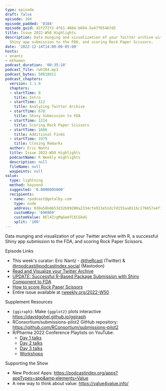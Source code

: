 ```yaml
---
type: episode
draft: false
episode: 104
episode_padded: '0104'
episode_guid: d2f272f2-4f61-4084-b694-5e47f0546fd5
title: Issue 2022-W50 Highlights
description: Data munging and visualization of your Twitter archive with R, a successful
  Shiny app submission to the FDA, and scoring Rock Paper Scissors.
date: '2022-12-14T14:00:00-05:00'
hosts:
- enantz
- mthomas
podcast_duration: '00:35:10'
podcast_file: rwh104.mp3
podcast_bytes: 50818611
podcast_chapters:
  version: 1.1.0
  chapters:
  - startTime: 0
    title: Intro
  - startTime: 112
    title: Analyzing Twitter Archive
  - startTime: 678
    title: Shiny Submission to FDA
  - startTime: 1214
    title: Scoring Rock Paper Scissors
  - startTime: 1686
    title: Additional Finds
  - startTime: 1979
    title: Closing Remarks
  author: Eric Nantz
  title: Issue 2022-W50 Highlights
  podcastName: R Weekly Highlights
  description: null
  fileName: null
  waypoints: null
value:
  type: lightning
  method: keysend
  suggested: '0.0000005000'
  recipients:
  - name: rpodcast@getalby.com
    type: node
    address: 030a58b8653d32b99200a2334cfe913e51dc7d155aa0116c176657a4f1722677a3
    customKey: '696969'
    customValue: 0El4ZrgMqGemTCECGkUG
    split: '100'
---
```

Data munging and visualization of your Twitter archive with R, a
successful Shiny app submission to the FDA, and scoring Rock Paper
Scissors.

Episode Links

-   This week's curator: Eric Nantz -
    <a href="https://twitter.com/theRcast" rel="nofollow">@theRcast</a>
    (Twitter) & <a href="https://podcastindex.social/@rpodcast"
    rel="nofollow">@rpodcast@podcastindex.social</a> (Mastodon)
-   <a href="https://www.garrickadenbuie.com/blog/tweet-archive-in-r/"
    rel="nofollow">Read and Visualize your Twitter Archive</a>
-   <a
    href="https://www.r-consortium.org/blog/2022/12/07/update-successful-r-based-package-submission-with-shiny-component-to-fda"
    rel="nofollow">UPDATE: Successful R-Based Package Submission with Shiny
    Component to FDA</a>
-   <a href="https://tjmahr.github.io/rock-paper-scissors-lists-are-trees/"
    rel="nofollow">How to score Rock Paper Scissors</a>
-   Entire issue available at
    <a href="https://rweekly.org/2022-W50.html"
    rel="nofollow">rweekly.org/2022-W50</a>

Supplement Resources

-   `{ggiraph}`: Make `{ggplot2}` plots interactive
    <a href="https://davidgohel.github.io/ggiraph"
    rel="nofollow">https://davidgohel.github.io/ggiraph</a>
-   RConsortium/submissions-pilot2 GitHub repository:
    <a href="https://github.com/RConsortium/submissions-pilot2"
    rel="nofollow">https://github.com/RConsortium/submissions-pilot2</a>
-   R/Pharma 2022 Conference Playlists on YouTube:
    -   <a
        href="https://www.youtube.com/watch?v=521weL2fK1A&amp;list=PLMtxz1fUYA5A-dFv_xp1lPtjw_0c3_RKz"
        rel="nofollow">Day 1 talks</a>
    -   <a
        href="https://www.youtube.com/watch?v=37-HBiXGyVc&amp;list=PLMtxz1fUYA5D7_dke-o71AA_DqyV-WpXA"
        rel="nofollow">Day 2 talks</a>
    -   <a
        href="https://www.youtube.com/watch?v=tTigGijpgiE&amp;list=PLMtxz1fUYA5BPxg3zHYBkV26uJ-BMFOuX"
        rel="nofollow">Day 3 talks</a>
    -   <a
        href="https://www.youtube.com/watch?v=OcNzurpCCpY&amp;list=PLMtxz1fUYA5AWYQHB5mZAs-yamNJ5Tm_8"
        rel="nofollow">Workshops</a>

Supporting the Show

-   New Podcast Apps:
    <a href="https://podcastindex.org/apps?appTypes=app&amp;elements=Value"
    rel="nofollow">https://podcastindex.org/apps?appTypes=app&amp;elements=Value</a>
-   A new way to think about value: <a href="https://value4value.info/"
    rel="nofollow">https://value4value.info/</a>
